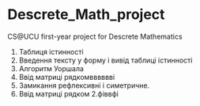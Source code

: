 # Descrete_Math_project
CS@UCU first-year project for Descrete Mathematics


1. Таблиця істинності
  1. Введення тексту у форму і вивід таблиці істинності
2. Алгоритм Уоршала
  1. Ввід матриці рядкомвввввві
3. Замикання рефлексивні і симетричне.
  1. Ввід матриці рядком
  2.фіввфі 
